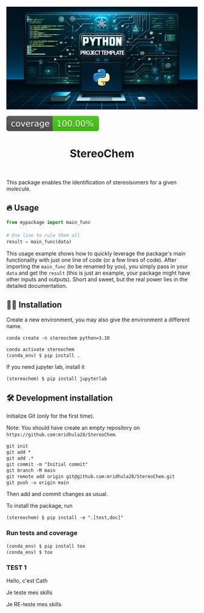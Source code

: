 ![Project Logo](assets/banner.png)

![Coverage Status](assets/coverage-badge.svg)

<h1 align="center">
StereoChem
</h1>

<br>


This package enables the identification of  stereoisomers for a given molecule.

## 🔥 Usage

```python
from mypackage import main_func

# One line to rule them all
result = main_func(data)
```

This usage example shows how to quickly leverage the package's main functionality with just one line of code (or a few lines of code). 
After importing the `main_func` (to be renamed by you), you simply pass in your `data` and get the `result` (this is just an example, your package might have other inputs and outputs). 
Short and sweet, but the real power lies in the detailed documentation.

## 👩‍💻 Installation

Create a new environment, you may also give the environment a different name. 

```
conda create -n stereochem python=3.10 
```

```
conda activate stereochem
(conda_env) $ pip install .
```

If you need jupyter lab, install it 

```
(stereochem) $ pip install jupyterlab
```


## 🛠️ Development installation

Initialize Git (only for the first time). 

Note: You should have create an empty repository on `https://github.com:mridhula28/StereoChem`.

```
git init
git add * 
git add .*
git commit -m "Initial commit" 
git branch -M main
git remote add origin git@github.com:mridhula28/StereoChem.git 
git push -u origin main
```

Then add and commit changes as usual. 

To install the package, run

```
(stereochem) $ pip install -e ".[test,doc]"
```

### Run tests and coverage

```
(conda_env) $ pip install tox
(conda_env) $ tox
```

### TEST 1 
Hello, c'est Cath

Je teste mes skills

Je RE-teste mes skills
